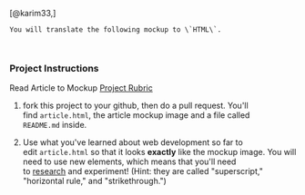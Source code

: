 [@karim33,]

    You will translate the following mockup to \`HTML\`.

     

### Project Instructions

Read Article to Mockup [Project
Rubric](<https://review.udacity.com/#!/projects/7359899771/rubric>)

1.  fork this project to your github, then do a pull request. You'll
    find `article.html`, the article mockup image and a file called`
    README.md` inside.

2.  Use what you've learned about web development so far to
    edit `article.html` so that it looks **exactly** like the mockup image. You
    will need to use new elements, which means that you'll need
    to [research](<https://developer.mozilla.org/en-US/docs/Web/HTML/Element>) and
    experiment! (Hint: they are called "superscript," "horizontal rule," and
    "strikethrough.")
